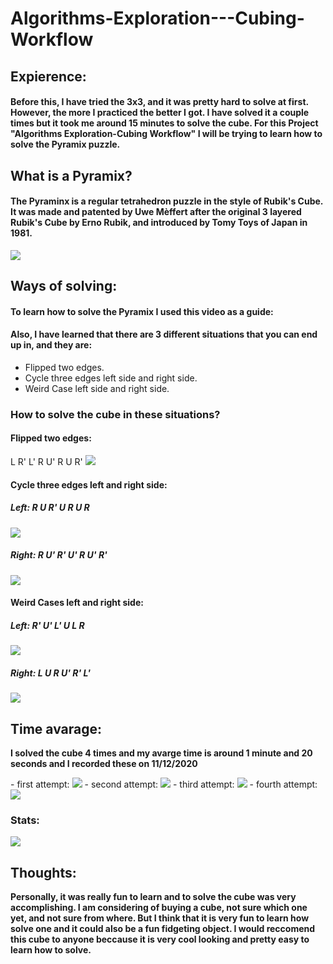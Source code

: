 # Algorithms-Exploration---Cubing-Workflow

## Expierence:
#### Before this, I have tried the 3x3, and it was pretty hard to solve at first. However, the more I practiced the better I got. I have solved it a couple times but it took me around 15 minutes to solve the cube. For this Project "Algorithms Exploration-Cubing Workflow" I will be trying to learn how to solve the Pyramix puzzle.

## What is a Pyramix?
#### The Pyraminx is a regular tetrahedron puzzle in the style of Rubik's Cube. It was made and patented by Uwe Mèffert after the original 3 layered Rubik's Cube by Erno Rubik, and introduced by Tomy Toys of Japan in 1981.
<img src = "https://images-na.ssl-images-amazon.com/images/I/61Hy-T3DvxL._SL1200_.jpg">

## Ways of solving:
#### To learn how to solve the Pyramix I used this video as a guide:
<a href = "https://www.youtube.com/watch?v=xIQtn2qazvg"> </a>
#### Also, I have learned that there are 3 different situations that you can end up in, and they are:
- Flipped two edges.
- Cycle three edges left side and right side.
- Weird Case left side and right side.
### How to solve the cube in these situations?
#### Flipped two edges:
L R' L' R U' R U R'
<img src = "https://ruwix.com/pics/puzzles/pyraminx/solving-last-layer-pyraminx-algorithm.jpg">

#### Cycle three edges left and right side:

##### Left: R U R' U R U R
<img src = "https://media.discordapp.net/attachments/739115079336853504/789984579875766292/Capture.PNG?width=894&height=473">

##### Right: R U' R' U' R U' R'
<img src = "https://media.discordapp.net/attachments/739115079336853504/789985185348714526/unknown.png?width=894&height=389">

#### Weird Cases left and right side:

##### Left: R' U' L' U L R
<img src = "https://media.discordapp.net/attachments/739115079336853504/789985848972017684/unknown.png?width=894&height=333">

##### Right: L U R U' R' L'
<img src = "https://media.discordapp.net/attachments/739115079336853504/789985459093635132/Capture.PNG?width=894&height=466">

## Time avarage:
<p><strong>I solved the cube 4 times and my avarge time is around 1 minute and 20 seconds and I recorded these on 11/12/2020</strong></p>
- first attempt: 
<img src = "https://media.discordapp.net/attachments/739115079336853504/789991153483251742/unknown.png?width=894&height=150">
- second attempt: 
<img src = "https://media.discordapp.net/attachments/739115079336853504/789991563719082014/unknown.png?width=894&height=146">
- third attempt: 
<img src = "https://media.discordapp.net/attachments/739115079336853504/789992082713739284/unknown.png?width=894&height=148">
- fourth attempt: 
<img src = "https://media.discordapp.net/attachments/739115079336853504/789992516861952069/unknown.png">

### Stats:
<img src = "https://media.discordapp.net/attachments/739115079336853504/789992702645108777/unknown.png">

## Thoughts:
<p><strong>Personally, it was really fun to learn and to solve the cube was very accomplishing. I am considering of buying a cube, not sure which one yet, and not sure from where. But I think that it is very fun to learn how solve one and it could also be a fun fidgeting object. I would reccomend this cube to anyone beccause it is very cool looking and pretty easy to learn how to solve.</strong></p>
